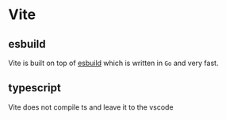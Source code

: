 # Vite

## esbuild

Vite is built on top of [esbuild](https://esbuild.github.io/) which is written in `Go` and very fast.

## typescript

Vite does not compile ts and leave it to the vscode
